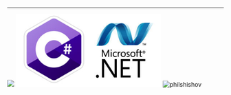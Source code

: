 
---

<div>
<span align="left"> <img src="https://github-readme-stats.vercel.app/api?username=philshishov&count_private=true&include_all_commits=true&hide=issues&show_icons=true" /></span>
<span align="right"> <img src="https://github.com/PhilShishov/philshishov/blob/main/Images/NET-Logo.jpg?raw=true" alt="philshishov" width="338" /></span>
<span align="left"> <img src="https://github-readme-stats.vercel.app/api/top-langs/?username=philshishov&hide=php,ruby,html&langs_count=8&title_color=fff&icon_color=79ff97&text_color=9f9f9f&bg_color=151515" alt="philshishov" /></span>
</div>

